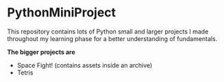 # PythonMiniProject

This repository contains lots of Python small and larger projects I made throughout my learning phase for a better understanding of fundamentals. 

**The bigger projects are**
- Space Fight! (contains assets inside an archive)
- Tetris
